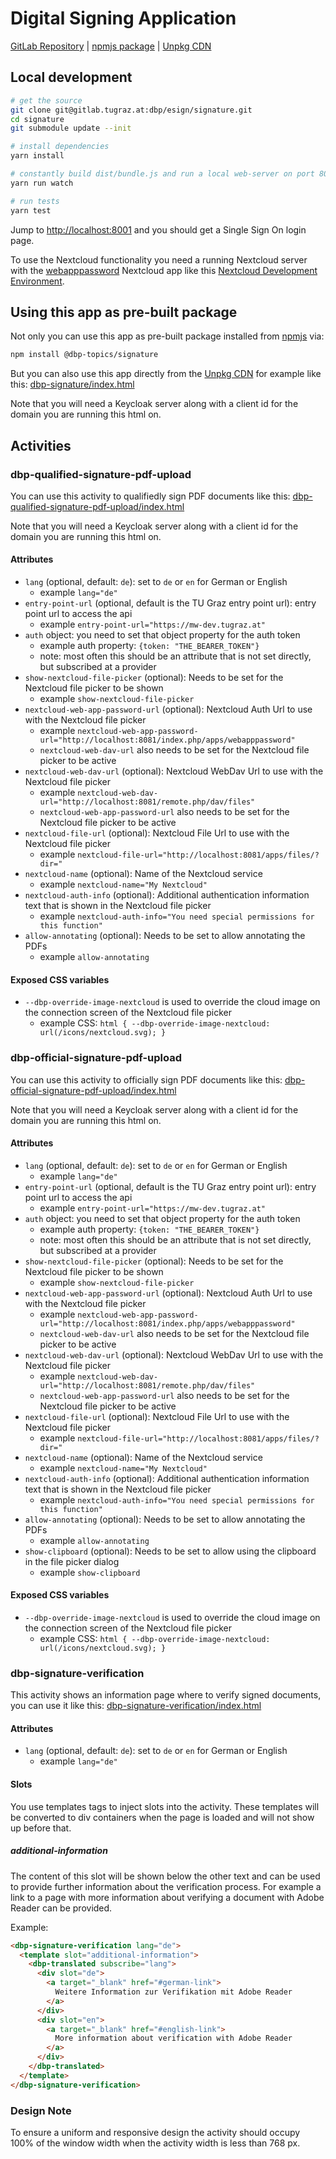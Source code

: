 # Digital Signing Application

[GitLab Repository](https://gitlab.tugraz.at/dbp/esign/signature) |
[npmjs package](https://www.npmjs.com/package/@dbp-topics/signature) |
[Unpkg CDN](https://unpkg.com/browse/@dbp-topics/signature/)

## Local development

```bash
# get the source
git clone git@gitlab.tugraz.at:dbp/esign/signature.git
cd signature
git submodule update --init

# install dependencies
yarn install

# constantly build dist/bundle.js and run a local web-server on port 8001 
yarn run watch

# run tests
yarn test
```

Jump to <http://localhost:8001> and you should get a Single Sign On login page.

To use the Nextcloud functionality you need a running Nextcloud server with the
[webapppassword](https://gitlab.tugraz.at/DBP/Middleware/Nextcloud/webapppassword) Nextcloud app like this
[Nextcloud Development Environment](https://gitlab.tugraz.at/DBP/Middleware/Nextcloud/webapppassword/-/tree/master/docker).

## Using this app as pre-built package

Not only you can use this app as pre-built package installed from [npmjs](https://www.npmjs.com/package/@dbp-topics/signature) via:

```bash
npm install @dbp-topics/signature
```

But you can also use this app directly from the [Unpkg CDN](https://unpkg.com/browse/@dbp-topics/signature/)
for example like this: [dbp-signature/index.html](https://gitlab.tugraz.at/dbp/esign/signature/-/tree/master/examples/dbp-signature/index.html)

Note that you will need a Keycloak server along with a client id for the domain you are running this html on.

## Activities

### dbp-qualified-signature-pdf-upload

You can use this activity to qualifiedly sign PDF documents like this:
[dbp-qualified-signature-pdf-upload/index.html](https://gitlab.tugraz.at/dbp/esign/signature/-/tree/master/examples/dbp-qualified-signature-pdf-upload/index.html)

Note that you will need a Keycloak server along with a client id for the domain you are running this html on.

#### Attributes

- `lang` (optional, default: `de`): set to `de` or `en` for German or English
    - example `lang="de"`
- `entry-point-url` (optional, default is the TU Graz entry point url): entry point url to access the api
    - example `entry-point-url="https://mw-dev.tugraz.at"`
- `auth` object: you need to set that object property for the auth token
    - example auth property: `{token: "THE_BEARER_TOKEN"}`
    - note: most often this should be an attribute that is not set directly, but subscribed at a provider
- `show-nextcloud-file-picker` (optional): Needs to be set for the Nextcloud file picker to be shown
    - example `show-nextcloud-file-picker`
- `nextcloud-web-app-password-url` (optional): Nextcloud Auth Url to use with the Nextcloud file picker
    - example `nextcloud-web-app-password-url="http://localhost:8081/index.php/apps/webapppassword"`
    - `nextcloud-web-dav-url` also needs to be set for the Nextcloud file picker to be active
- `nextcloud-web-dav-url` (optional): Nextcloud WebDav Url to use with the Nextcloud file picker
    - example `nextcloud-web-dav-url="http://localhost:8081/remote.php/dav/files"`
    - `nextcloud-web-app-password-url` also needs to be set for the Nextcloud file picker to be active
- `nextcloud-file-url` (optional): Nextcloud File Url to use with the Nextcloud file picker
    - example `nextcloud-file-url="http://localhost:8081/apps/files/?dir="`
- `nextcloud-name` (optional): Name of the Nextcloud service
    - example `nextcloud-name="My Nextcloud"`
- `nextcloud-auth-info` (optional): Additional authentication information text that is shown in the Nextcloud file picker
    - example `nextcloud-auth-info="You need special permissions for this function"`
- `allow-annotating` (optional): Needs to be set to allow annotating the PDFs
    - example `allow-annotating`

#### Exposed CSS variables

- `--dbp-override-image-nextcloud` is used to override the cloud image on the connection screen of the Nextcloud file picker
  - example CSS: `html { --dbp-override-image-nextcloud: url(/icons/nextcloud.svg); }`

### dbp-official-signature-pdf-upload

You can use this activity to officially sign PDF documents like this:
[dbp-official-signature-pdf-upload/index.html](https://gitlab.tugraz.at/dbp/esign/signature/-/tree/master/examples/dbp-official-signature-pdf-upload/index.html)

Note that you will need a Keycloak server along with a client id for the domain you are running this html on.

#### Attributes

- `lang` (optional, default: `de`): set to `de` or `en` for German or English
    - example `lang="de"`
- `entry-point-url` (optional, default is the TU Graz entry point url): entry point url to access the api
    - example `entry-point-url="https://mw-dev.tugraz.at"`
- `auth` object: you need to set that object property for the auth token
    - example auth property: `{token: "THE_BEARER_TOKEN"}`
    - note: most often this should be an attribute that is not set directly, but subscribed at a provider
- `show-nextcloud-file-picker` (optional): Needs to be set for the Nextcloud file picker to be shown
    - example `show-nextcloud-file-picker`
- `nextcloud-web-app-password-url` (optional): Nextcloud Auth Url to use with the Nextcloud file picker
    - example `nextcloud-web-app-password-url="http://localhost:8081/index.php/apps/webapppassword"`
    - `nextcloud-web-dav-url` also needs to be set for the Nextcloud file picker to be active
- `nextcloud-web-dav-url` (optional): Nextcloud WebDav Url to use with the Nextcloud file picker
    - example `nextcloud-web-dav-url="http://localhost:8081/remote.php/dav/files"`
    - `nextcloud-web-app-password-url` also needs to be set for the Nextcloud file picker to be active
- `nextcloud-file-url` (optional): Nextcloud File Url to use with the Nextcloud file picker
    - example `nextcloud-file-url="http://localhost:8081/apps/files/?dir="`
- `nextcloud-name` (optional): Name of the Nextcloud service
    - example `nextcloud-name="My Nextcloud"`
- `nextcloud-auth-info` (optional): Additional authentication information text that is shown in the Nextcloud file picker
    - example `nextcloud-auth-info="You need special permissions for this function"`
- `allow-annotating` (optional): Needs to be set to allow annotating the PDFs
    - example `allow-annotating`
- `show-clipboard` (optional): Needs to be set to allow using the clipboard in the file picker dialog
    - example `show-clipboard`

#### Exposed CSS variables

- `--dbp-override-image-nextcloud` is used to override the cloud image on the connection screen of the Nextcloud file picker
  - example CSS: `html { --dbp-override-image-nextcloud: url(/icons/nextcloud.svg); }`

### dbp-signature-verification

This activity shows an information page where to verify signed documents, you can use it like this:
[dbp-signature-verification/index.html](https://gitlab.tugraz.at/dbp/esign/signature/-/tree/master/examples/dbp-signature-verification/index.html)

#### Attributes

- `lang` (optional, default: `de`): set to `de` or `en` for German or English
    - example `lang="de"`

#### Slots

You use templates tags to inject slots into the activity.
These templates will be converted to div containers when the page is loaded and will not show up before that.

##### additional-information

The content of this slot will be shown below the other text and can be used to provide
further information about the verification process. For example a link to a page with
more information about verifying a document with Adobe Reader can be provided.

Example:

```html
<dbp-signature-verification lang="de">
  <template slot="additional-information">
    <dbp-translated subscribe="lang">
      <div slot="de">
        <a target="_blank" href="#german-link">
          Weitere Information zur Verifikation mit Adobe Reader
        </a>
      </div>
      <div slot="en">
        <a target="_blank" href="#english-link">
          More information about verification with Adobe Reader
        </a>
      </div>
    </dbp-translated>
  </template>
</dbp-signature-verification>
```

### Design Note
To ensure a uniform and responsive design the activity should occupy 100% of the window width when the activity width is less than 768 px.
